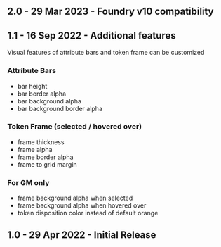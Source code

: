 ## 2.0 - 29 Mar 2023 - Foundry v10 compatibility

## 1.1 - 16 Sep 2022 - Additional features
Visual features of attribute bars and token frame can be customized

### Attribute Bars
* bar height
* bar border alpha
* bar background alpha
* bar background border alpha

### Token Frame (selected / hovered over)
* frame thickness
* frame alpha
* frame border alpha
* frame to grid margin

### For GM only
* frame background alpha when selected
* frame background alpha when hovered over
* token disposition color instead of default orange


## 1.0 - 29 Apr 2022 - Initial Release
